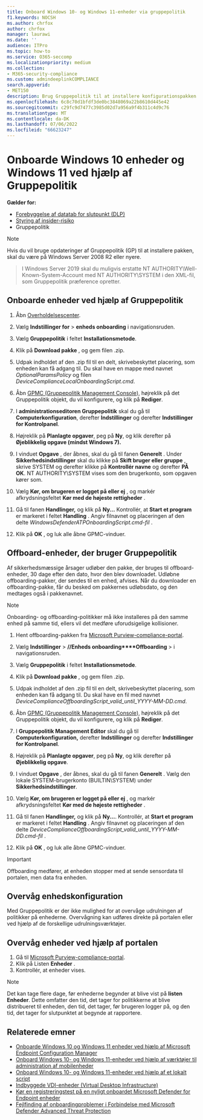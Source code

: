 ```yaml
---
title: Onboard Windows 10- og Windows 11-enheder via gruppepolitik
f1.keywords: NOCSH
ms.author: chrfox
author: chrfox
manager: laurawi
ms.date: ''
audience: ITPro
ms.topic: how-to
ms.service: O365-seccomp
ms.localizationpriority: medium
ms.collection:
- M365-security-compliance
ms.custom: admindeeplinkCOMPLIANCE
search.appverid:
- MET150
description: Brug Gruppepolitik til at installere konfigurationspakken på Windows 10 og Windows 11 enheder, så de er onboardet til tjenesten.
ms.openlocfilehash: 6c8c70d1bfdf3de0bc3848069a22b8610d445e42
ms.sourcegitcommit: c29fc9d7477c3985d02d7a956a9f4b311c4d9c76
ms.translationtype: MT
ms.contentlocale: da-DK
ms.lasthandoff: 07/06/2022
ms.locfileid: "66623247"
---
```

# <a name="onboard-windows-10-devices-and-windows-11-using-group-policy"></a>Onboarde Windows 10 enheder og Windows 11 ved hjælp af Gruppepolitik 

**Gælder for:**

- [Forebyggelse af datatab for slutpunkt (DLP)](./endpoint-dlp-learn-about.md)
- [Styring af insider-risiko](insider-risk-management.md)
- Gruppepolitik

> [!NOTE]
> Hvis du vil bruge opdateringer af Gruppepolitik (GP) til at installere pakken, skal du være på Windows Server 2008 R2 eller nyere.

> I Windows Server 2019 skal du muligvis erstatte NT AUTHORITY\Well-Known-System-Account med NT AUTHORITY\SYSTEM i den XML-fil, som Gruppepolitik præference opretter.

## <a name="onboard-devices-using-group-policy"></a>Onboarde enheder ved hjælp af Gruppepolitik

1. Åbn [Overholdelsescenter](https://compliance.microsoft.com).

2. Vælg **Indstillinger for** > **enheds onboarding** i navigationsruden.

3. Vælg **Gruppepolitik** i feltet **Installationsmetode**.

4. Klik på **Download pakke** , og gem filen .zip.

5. Udpak indholdet af den .zip fil til en delt, skrivebeskyttet placering, som enheden kan få adgang til. Du skal have en mappe med navnet *OptionalParamsPolicy* og filen *DeviceComplianceLocalOnboardingScript.cmd*.

6. Åbn [GPMC (Gruppepolitik Management Console](/internet-explorer/ie11-deploy-guide/group-policy-and-group-policy-mgmt-console-ie11)), højreklik på det Gruppepolitik objekt, du vil konfigurere, og klik på **Rediger**.

7. I **administrationseditoren Gruppepolitik** skal du gå til **Computerkonfiguration**, derefter **Indstillinger** og derefter **Indstillinger for Kontrolpanel**.

8. Højreklik på **Planlagte opgaver**, peg på **Ny**, og klik derefter på **Øjeblikkelig opgave (mindst Windows 7).**

9. I vinduet **Opgave** , der åbnes, skal du gå til fanen **Generelt** . Under **Sikkerhedsindstillinger** skal du klikke på **Skift bruger eller gruppe** , skrive SYSTEM og derefter klikke på **Kontrollér navne** og derefter **PÅ OK**. NT AUTHORITY\SYSTEM vises som den brugerkonto, som opgaven kører som.

10. Vælg **Kør, om brugeren er logget på eller ej** , og markér afkrydsningsfeltet **Kør med de højeste rettigheder** .

11. Gå til fanen **Handlinger,** og klik på **Ny...** Kontrollér, at **Start et program** er markeret i feltet **Handling** . Angiv filnavnet og placeringen af den delte *WindowsDefenderATPOnboardingScript.cmd-fil* .

12. Klik på **OK** , og luk alle åbne GPMC-vinduer.

## <a name="offboard-devices-using-group-policy"></a>Offboard-enheder, der bruger Gruppepolitik
Af sikkerhedsmæssige årsager udløber den pakke, der bruges til offboard-enheder, 30 dage efter den dato, hvor den blev downloadet. Udløbne offboarding-pakker, der sendes til en enhed, afvises. Når du downloader en offboarding-pakke, får du besked om pakkernes udløbsdato, og den medtages også i pakkenavnet.

> [!NOTE]
> Onboarding- og offboarding-politikker må ikke installeres på den samme enhed på samme tid, ellers vil det medføre uforudsigelige kollisioner.

1. Hent offboarding-pakken fra [Microsoft Purview-compliance-portal](https://compliance.microsoft.com/compliancesettings/deviceonboarding).

2. Vælg **Indstillinger** > **//Enheds onboarding****Offboarding** >  i navigationsruden.

3. Vælg **Gruppepolitik** i feltet **Installationsmetode**.

4. Klik på **Download pakke** , og gem filen .zip.

5. Udpak indholdet af den .zip fil til en delt, skrivebeskyttet placering, som enheden kan få adgang til. Du skal have en fil med navnet *DeviceComplianceOffboardingScript_valid_until_YYYY-MM-DD.cmd*.

6. Åbn [GPMC (Gruppepolitik Management Console](/internet-explorer/ie11-deploy-guide/group-policy-and-group-policy-mgmt-console-ie11)), højreklik på det Gruppepolitik objekt, du vil konfigurere, og klik på **Rediger**.

7. I **Gruppepolitik Management Editor** skal du gå til **Computerkonfiguration,** derefter **Indstillinger** og derefter **Indstillinger for Kontrolpanel**.

8. Højreklik på **Planlagte opgaver**, peg på **Ny**, og klik derefter på **Øjeblikkelig opgave**.

9. I vinduet **Opgave** , der åbnes, skal du gå til fanen **Generelt** . Vælg den lokale SYSTEM-brugerkonto (BUILTIN\SYSTEM) under **Sikkerhedsindstillinger**.

10. Vælg **Kør, om brugeren er logget på eller ej** , og markér afkrydsningsfeltet **Kør med de højeste rettigheder** .

11. Gå til fanen **Handlinger,** og klik på **Ny...**. Kontrollér, at **Start et program** er markeret i feltet **Handling** . Angiv filnavnet og placeringen af den delte  *DeviceComplianceOffboardingScript_valid_until_YYYY-MM-DD.cmd-fil* .

12. Klik på **OK** , og luk alle åbne GPMC-vinduer.

> [!IMPORTANT]
> Offboarding medfører, at enheden stopper med at sende sensordata til portalen, men data fra enheden.


## <a name="monitor-device-configuration"></a>Overvåg enhedskonfiguration
Med Gruppepolitik er der ikke mulighed for at overvåge udrulningen af politikker på enhederne. Overvågning kan udføres direkte på portalen eller ved hjælp af de forskellige udrulningsværktøjer.

## <a name="monitor-devices-using-the-portal"></a>Overvåg enheder ved hjælp af portalen
1. Gå til <a href="https://go.microsoft.com/fwlink/p/?linkid=2077149" target="_blank">Microsoft Purview-compliance-portal</a>.
2. Klik på Listen **Enheder** .
3. Kontrollér, at enheder vises.

> [!NOTE]
> Det kan tage flere dage, før enhederne begynder at blive vist på **listen Enheder**. Dette omfatter den tid, det tager for politikkerne at blive distribueret til enheden, den tid, det tager, før brugeren logger på, og den tid, det tager for slutpunktet at begynde at rapportere.


## <a name="related-topics"></a>Relaterede emner
- [Onboarde Windows 10 og Windows 11 enheder ved hjælp af Microsoft Endpoint Configuration Manager](device-onboarding-sccm.md)
- [Onboard Windows 10- og Windows 11-enheder ved hjælp af værktøjer til administration af mobilenheder](device-onboarding-mdm.md)
- [Onboard Windows 10- og Windows 11-enheder ved hjælp af et lokalt script](device-onboarding-script.md)
- [Indbyggede VDI-enheder (Virtual Desktop Infrastructure)](device-onboarding-vdi.md)
- [Kør en registreringstest på en nyligt onboardet Microsoft Defender for Endpoint enheder](/windows/security/threat-protection/microsoft-defender-atp/run-detection-test)
- [Fejlfinding af onboardingproblemer i Forbindelse med Microsoft Defender Advanced Threat Protection](/windows/security/threat-protection/microsoft-defender-atp/troubleshoot-onboarding)

